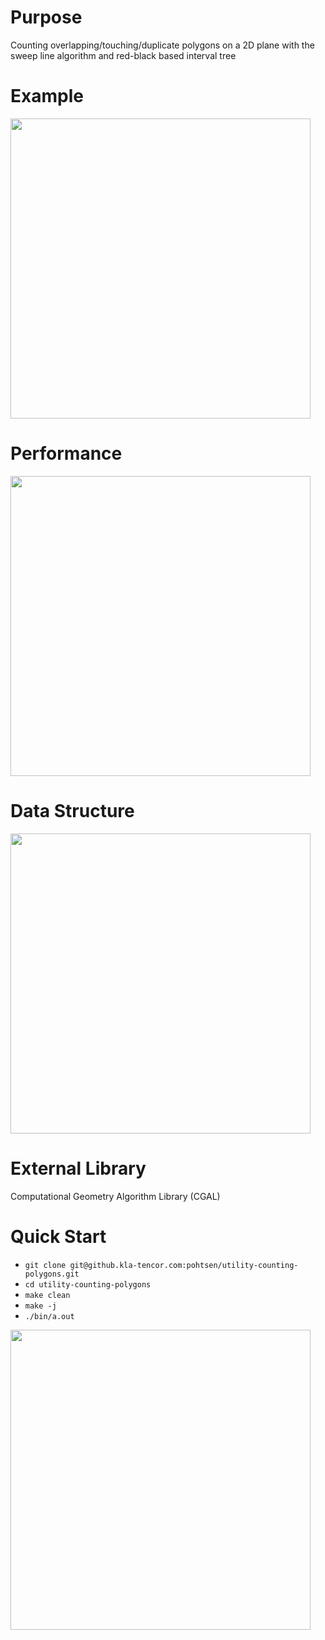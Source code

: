 # Purpose
Counting overlapping/touching/duplicate polygons on a 2D plane with the sweep line algorithm and red-black based interval tree

# Example
<img src="https://github.com/zengbs/polygons-counter/blob/main/plot/fig__example.png" width="480">

# Performance
<img src="https://github.com/zengbs/polygons-counter/blob/main/plot/fig__scaling_adaptivebox.png" width="480">

# Data Structure
<img src="https://github.com/zengbs/polygons-counter/blob/main/plot/fig__data-structure.png" width="480">

# External Library
Computational Geometry Algorithm Library (CGAL)

# Quick Start
* `git clone git@github.kla-tencor.com:pohtsen/utility-counting-polygons.git`
* `cd utility-counting-polygons`
* `make clean`
* `make -j`
* `./bin/a.out`

<img src="https://github.com/zengbs/polygons-counter/blob/main/plot/fig__quick-start.png" width="480">
